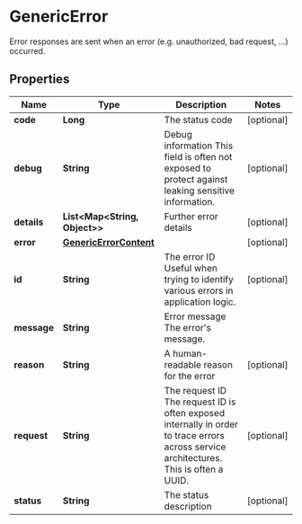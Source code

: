 

# GenericError

Error responses are sent when an error (e.g. unauthorized, bad request, ...) occurred.

## Properties

Name | Type | Description | Notes
------------ | ------------- | ------------- | -------------
**code** | **Long** | The status code |  [optional]
**debug** | **String** | Debug information  This field is often not exposed to protect against leaking sensitive information. |  [optional]
**details** | **List&lt;Map&lt;String, Object&gt;&gt;** | Further error details |  [optional]
**error** | [**GenericErrorContent**](GenericErrorContent.md) |  |  [optional]
**id** | **String** | The error ID  Useful when trying to identify various errors in application logic. |  [optional]
**message** | **String** | Error message  The error&#39;s message. | 
**reason** | **String** | A human-readable reason for the error |  [optional]
**request** | **String** | The request ID  The request ID is often exposed internally in order to trace errors across service architectures. This is often a UUID. |  [optional]
**status** | **String** | The status description |  [optional]



